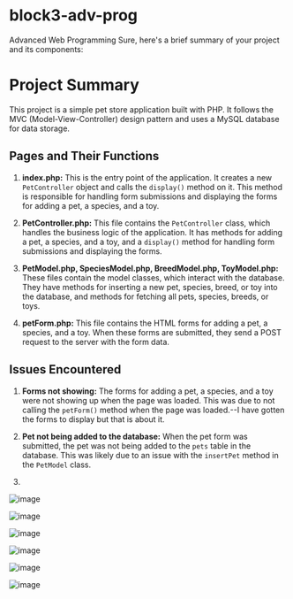 # block3-adv-prog
Advanced Web Programming
Sure, here's a brief summary of your project and its components:

# Project Summary

This project is a simple pet store application built with PHP. It follows the MVC (Model-View-Controller) design pattern and uses a MySQL database for data storage.

## Pages and Their Functions

1. **index.php:** This is the entry point of the application. It creates a new `PetController` object and calls the `display()` method on it. This method is responsible for handling form submissions and displaying the forms for adding a pet, a species, and a toy.

2. **PetController.php:** This file contains the `PetController` class, which handles the business logic of the application. It has methods for adding a pet, a species, and a toy, and a `display()` method for handling form submissions and displaying the forms.

3. **PetModel.php, SpeciesModel.php, BreedModel.php, ToyModel.php:** These files contain the model classes, which interact with the database. They have methods for inserting a new pet, species, breed, or toy into the database, and methods for fetching all pets, species, breeds, or toys.

4. **petForm.php:** This file contains the HTML forms for adding a pet, a species, and a toy. When these forms are submitted, they send a POST request to the server with the form data.

## Issues Encountered

1. **Forms not showing:** The forms for adding a pet, a species, and a toy were not showing up when the page was loaded. This was due to not calling the `petForm()` method when the page was loaded.--I have gotten the forms to display but that is about it. 

2. **Pet not being added to the database:** When the pet form was submitted, the pet was not being added to the `pets` table in the database. This was likely due to an issue with the `insertPet` method in the `PetModel` class.
3. 
![image](https://github.com/NiqueNat/block3-adv-web/assets/70446500/c44abf3b-447f-46df-a0e3-b611ce48344d)


![image](https://github.com/NiqueNat/block3-adv-web/assets/70446500/3a77d194-7ea9-4647-a6a5-222fe66440e6)

![image](https://github.com/NiqueNat/block3-adv-web/assets/70446500/e2b0356a-8e6a-4dbe-90b7-b0142c67c309)

![image](https://github.com/NiqueNat/block3-adv-web/assets/70446500/27f179b8-6ae7-4659-b4fb-1e77bc27a0b5)

![image](https://github.com/NiqueNat/block3-adv-web/assets/70446500/f203cace-588b-4e88-9db3-3e8a7697c922)

![image](https://github.com/NiqueNat/block3-adv-web/assets/70446500/5fd8f75c-1a51-4d5e-b59c-2097a5f7ba2d)






